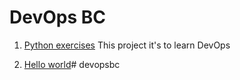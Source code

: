 # DevOps BC
 1. [Python exercises](python)
This project it's to learn DevOps

2. [Hello world](hello-world.py)# devopsbc
